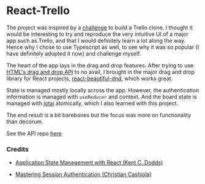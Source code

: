 # React-Trello

The project was inspired by a [challenge](https://devchallenges.io/challenges/wP0LbGgEeKhpFHUpPpDh) to build a Trello clone. I thought it would be interesting to try and reproduce the very intuitive UI of a major app such as Trello, and that I would definitely learn a lot along the way. Hence why I chose to use Typescript as well, to see why it was so popular (I have definitely adopted it now) and challenge myself.

The heart of the app lays in the drag and drop features. After trying to use [HTML's drag and drop API](https://developer.mozilla.org/en-US/docs/Web/API/HTML_Drag_and_Drop_API) to no avail, I brought in the major drag and drop library for React projects, [react-beautiful-dnd](https://github.com/atlassian/react-beautiful-dnd), which works great.

State is managed mostly locally across the app. However, the authentication information is managed with `useReducer` and context. And the board state is managed with [jotai](https://github.com/pmndrs/jotai) atomically, which I also learned with this project.

The end result is a bit barebones but the focus was more on functionality than decorum.

See the API repo [here](https://github.com/svensoldin/Thullo-Server)

### Credits

- [Application State Management with React (Kent C. Dodds)](https://kentcdodds.com/blog/application-state-management-with-react)

- [Mastering Session Authentication (Christian Cashiola)](https://itnext.io/mastering-session-authentication-aa29096f6e22)

